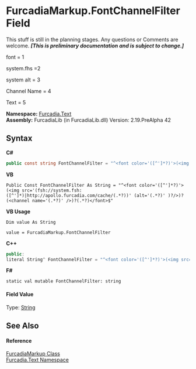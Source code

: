 # FurcadiaMarkup.FontChannelFilter Field
This stuff is still in the planning stages. Any questions or Comments are welcome. _**\[This is preliminary documentation and is subject to change.\]**_



 font = 1 

 system.fhs =2 

 system alt = 3 

 Channel Name = 4 

 Text = 5

**Namespace:**&nbsp;<a href="N_Furcadia_Text">Furcadia.Text</a><br />**Assembly:**&nbsp;FurcadiaLib (in FurcadiaLib.dll) Version: 2.19.PreAlpha 42

## Syntax

**C#**<br />
``` C#
public const string FontChannelFilter = "^<font color='([^']*?)'>(<img src='(fsh://system.fsh:([^']*)|http://apollo.furcadia.com/cache/(.*?))' (alt='(.*?)' )?/>)?(<channel name='(.*?)' />)?(.*?)</font>$"
```

**VB**<br />
``` VB
Public Const FontChannelFilter As String = "^<font color='([^']*?)'>(<img src='(fsh://system.fsh:([^']*)|http://apollo.furcadia.com/cache/(.*?))' (alt='(.*?)' )?/>)?(<channel name='(.*?)' />)?(.*?)</font>$"
```

**VB Usage**<br />
``` VB Usage
Dim value As String

value = FurcadiaMarkup.FontChannelFilter

```

**C++**<br />
``` C++
public:
literal String^ FontChannelFilter = "^<font color='([^']*?)'>(<img src='(fsh://system.fsh:([^']*)|http://apollo.furcadia.com/cache/(.*?))' (alt='(.*?)' )?/>)?(<channel name='(.*?)' />)?(.*?)</font>$"
```

**F#**<br />
``` F#
static val mutable FontChannelFilter: string
```


#### Field Value
Type: <a href="http://msdn2.microsoft.com/en-us/library/s1wwdcbf" target="_blank">String</a>

## See Also


#### Reference
<a href="T_Furcadia_Text_FurcadiaMarkup">FurcadiaMarkup Class</a><br /><a href="N_Furcadia_Text">Furcadia.Text Namespace</a><br />
